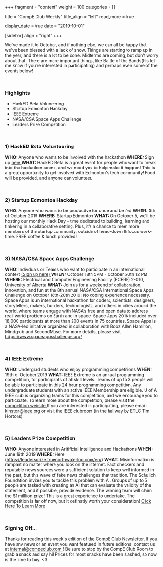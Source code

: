 
+++
fragment = "content"
weight = 100
categories = []

title = "CompE Club Weekly"
title_align = "left"
read_more = true

display_date = true
date = "2019-10-01" 

[sidebar]
  align = "right"
+++
    


We've made it to October, and if nothing else, we can all be happy that we've been blessed with a lack of snow. Things are starting to ramp up in the year, and there is a lot to be done. Midterms are coming, but don't worry about that. There are more important things, like Battle of the Bands(Pls let me know if you're interested in participating) and perhaps even some of the events below!

</br>

### Highlights

*  HackED Beta Voluneering
*  Startup Edmonton Hackday
*  IEEE Extreme
*  NASA/CSA Space Apps Challenge
*  Leaders Prize Competition


</br>

### 1)  HackED Beta Volunteering


**WHO:** Anyone who wants to be involved with the hackathon
**WHERE:** Sign up [here ](https://forms.gle/CjtRfWunZRKTxFt76)
**WHAT:** HackED Beta is a great event for people who want to break into the hackathon scene, and we need you to help make it happen! This is a great opportunity to get involved with Edmonton's tech community! Food will be provided, and anyone can volunteer.



</br>

### 2)  Startup Edmonton Hackday


**WHO:** Anyone who wants to be productive for once and be fed
**WHEN:**  5th of October 2019
**WHERE:** Startup Edmonton
**WHAT:** On October 5, we'll be hosting our monthly Hack Day - time dedicated to building, learning and tinkering in a collaborative setting. Plus, it’s a chance to meet more members of the startup community, outside of head-down & focus work-time. FREE coffee & lunch provided!


</br>

### 3)  NASA/CSA Space Apps Challenge


**WHO:** Indivduals or Teams who want to participate in an international context [(Sign up here) ](https://2019.spaceappschallenge.org/locations/edmonton-alberta/)
**WHEN:** October 18th 5PM - October 20th 12 PM
**WHERE:** Electrical and Computer Engineering Facility (ECERF) 2-010, University of Alberta
**WHAT:** Join us for a weekend of collaboration, innovation, and fun at the 8th annual NASA/CSA International Space Apps Challenge on October 18th-20th 2019! No coding experience necessary. Space Apps is an international hackathon for coders, scientists, designers, storytellers, makers, builders, technologists, and others in cities around the world, where teams engage with NASA’s free and open data to address real-world problems on Earth and in space. Space Apps 2018 included over 18,000 participants at more than 200 events in 75 countries. Space Apps is a NASA-led initiative organized in collaboration with Booz Allen Hamilton, Mindgrub and SecondMuse.
For more details, please visit https://www.spaceappschallenge.org/


</br>

### 4)  IEEE Extreme


**WHO:** Undergrad students who enjoy programming competitions
**WHEN:**  19th of October 2019
**WHAT:** IEEE Extreme is an annual programming competition, for participants of all skill levels. Teams of up to 3 people will be able to participate in this 24 hour programming competition. Any undergraduate students with an active IEEE Membership are eligible. U of A IEEE club is organizing teams for this competition, and we encourage you to participate.
To learn more about the competition, please visit the [competition website ](https://ieeextreme.org/rules/)
If you are interested in participating, please email: [kinston@ieee.org ](mailto:kinston@ieee.org?subject=IEEE%20Extreme)
or visit the IEEE clubroom (in the hallway by ETLC Tim Hortons)



</br>

### 5)  Leaders Prize Competition


**WHO:** Anyone interested in Aritificial Intelligence and Hackathons
**WHEN:**  June 19th 2019
**WHERE:** Here (https://leadersprize.truenorthwaterloo.com/en/)
**WHAT:** Misinformation is rampant no matter where you look on the internet. Fact checkers and reputable news sources were a sufficient solution to keep well informed in the past, but this wave of fake news challenges that tradition. The Schulich Foundation invites you to tackle this problem with AI. Groups of up to 5 people are tasked with creating an AI that can evaluate the validity of the statement, and if possible, provide evidence. The winning team will claim the $1 milllion prize! This is a great experience to undertake. The competition is far off now, but it definatly worth your consideration!
[Click Here To Learn More ](https://leadersprize.truenorthwaterloo.com/en/)


</br>

### Signing Off...

Thanks for reading this week's edition of the CompE Club Newsletter.  If you have any news or an event you want featured in future editions, contact us at [internal@compeclub.com ](mailto:internal@compeclub.com) !  Be sure to stop by the CompE Club Room to grab a snack and say hi! Prices for most snacks have been slashed, so now is the time to buy. <3


</br>
